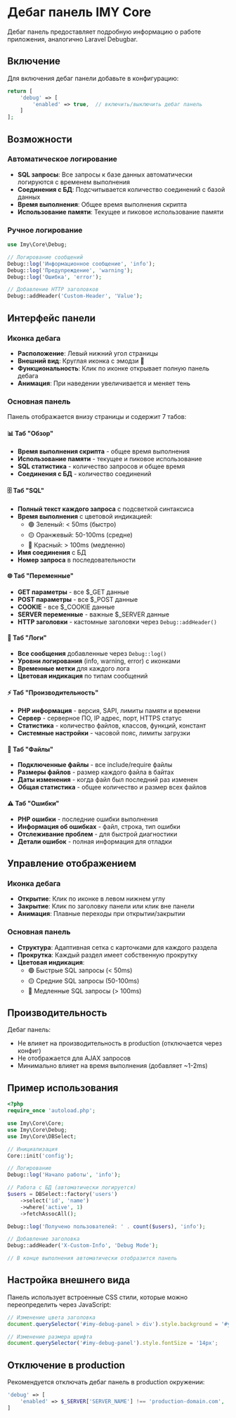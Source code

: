 # Дебаг панель IMY Core

Дебаг панель предоставляет подробную информацию о работе приложения, аналогично Laravel Debugbar.

## Включение

Для включения дебаг панели добавьте в конфигурацию:

```php
return [
    'debug' => [
        'enabled' => true,  // включить/выключить дебаг панель
    ]
];
```

## Возможности

### Автоматическое логирование
- **SQL запросы**: Все запросы к базе данных автоматически логируются с временем выполнения
- **Соединения с БД**: Подсчитывается количество соединений с базой данных
- **Время выполнения**: Общее время выполнения скрипта
- **Использование памяти**: Текущее и пиковое использование памяти

### Ручное логирование
```php
use Imy\Core\Debug;

// Логирование сообщений
Debug::log('Информационное сообщение', 'info');
Debug::log('Предупреждение', 'warning');
Debug::log('Ошибка', 'error');

// Добавление HTTP заголовков
Debug::addHeader('Custom-Header', 'Value');
```

## Интерфейс панели

### Иконка дебага
- **Расположение**: Левый нижний угол страницы
- **Внешний вид**: Круглая иконка с эмодзи 🔧
- **Функциональность**: Клик по иконке открывает полную панель дебага
- **Анимация**: При наведении увеличивается и меняет тень

### Основная панель
Панель отображается внизу страницы и содержит 7 табов:

#### 📊 Таб "Обзор"
- **Время выполнения скрипта** - общее время выполнения
- **Использование памяти** - текущее и пиковое использование
- **SQL статистика** - количество запросов и общее время
- **Соединения с БД** - количество соединений

#### 🗄️ Таб "SQL"
- **Полный текст каждого запроса** с подсветкой синтаксиса
- **Время выполнения** с цветовой индикацией:
  - 🟢 Зеленый: < 50ms (быстро)
  - 🟡 Оранжевый: 50-100ms (средне)
  - 🔴 Красный: > 100ms (медленно)
- **Имя соединения** с БД
- **Номер запроса** в последовательности

#### 🌐 Таб "Переменные"
- **GET параметры** - все $_GET данные
- **POST параметры** - все $_POST данные  
- **COOKIE** - все $_COOKIE данные
- **SERVER переменные** - важные $_SERVER данные
- **HTTP заголовки** - кастомные заголовки через `Debug::addHeader()`

#### 📝 Таб "Логи"
- **Все сообщения** добавленные через `Debug::log()`
- **Уровни логирования** (info, warning, error) с иконками
- **Временные метки** для каждого лога
- **Цветовая индикация** по типам сообщений

#### ⚡ Таб "Производительность"
- **PHP информация** - версия, SAPI, лимиты памяти и времени
- **Сервер** - серверное ПО, IP адрес, порт, HTTPS статус
- **Статистика** - количество файлов, классов, функций, констант
- **Системные настройки** - часовой пояс, лимиты загрузки

#### 📁 Таб "Файлы"
- **Подключенные файлы** - все include/require файлы
- **Размеры файлов** - размер каждого файла в байтах
- **Даты изменения** - когда файл был последний раз изменен
- **Общая статистика** - общее количество и размер всех файлов

#### ⚠️ Таб "Ошибки"
- **PHP ошибки** - последние ошибки выполнения
- **Информация об ошибках** - файл, строка, тип ошибки
- **Отслеживание проблем** - для быстрой диагностики
- **Детали ошибок** - полная информация для отладки

## Управление отображением

### Иконка дебага
- **Открытие**: Клик по иконке в левом нижнем углу
- **Закрытие**: Клик по заголовку панели или клик вне панели
- **Анимация**: Плавные переходы при открытии/закрытии

### Основная панель
- **Структура**: Адаптивная сетка с карточками для каждого раздела
- **Прокрутка**: Каждый раздел имеет собственную прокрутку
- **Цветовая индикация**: 
  - 🟢 Быстрые SQL запросы (< 50ms)
  - 🟡 Средние SQL запросы (50-100ms)  
  - 🔴 Медленные SQL запросы (> 100ms)

## Производительность

Дебаг панель:
- Не влияет на производительность в production (отключается через конфиг)
- Не отображается для AJAX запросов
- Минимально влияет на время выполнения (добавляет ~1-2ms)

## Пример использования

```php
<?php
require_once 'autoload.php';

use Imy\Core\Core;
use Imy\Core\Debug;
use Imy\Core\DBSelect;

// Инициализация
Core::init('config');

// Логирование
Debug::log('Начало работы', 'info');

// Работа с БД (автоматически логируется)
$users = DBSelect::factory('users')
    ->select('id', 'name')
    ->where('active', 1)
    ->fetchAssocAll();

Debug::log('Получено пользователей: ' . count($users), 'info');

// Добавление заголовка
Debug::addHeader('X-Custom-Info', 'Debug Mode');

// В конце выполнения автоматически отобразится панель
```

## Настройка внешнего вида

Панель использует встроенные CSS стили, которые можно переопределить через JavaScript:

```javascript
// Изменение цвета заголовка
document.querySelector('#imy-debug-panel > div').style.background = '#your-color';

// Изменение размера шрифта
document.querySelector('#imy-debug-panel').style.fontSize = '14px';
```

## Отключение в production

Рекомендуется отключать дебаг панель в production окружении:

```php
'debug' => [
    'enabled' => $_SERVER['SERVER_NAME'] !== 'production-domain.com',
]
```

